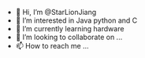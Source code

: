 - 👋 Hi, I’m @StarLionJiang
- 👀 I’m interested in Java python and C 
- 🌱 I’m currently learning hardware
- 💞️ I’m looking to collaborate on ...
- 📫 How to reach me ...

<!---
StarLionJiang/StarLionJiang is a ✨ special ✨ repository because its `README.md` (this file) appears on your GitHub profile.
You can click the Preview link to take a look at your changes.
--->
